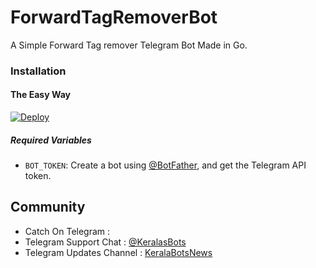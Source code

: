 # ForwardTagRemoverBot
A Simple Forward Tag remover Telegram Bot Made in Go.

### Installation

#### The Easy Way

[![Deploy](https://www.herokucdn.com/deploy/button.svg)](https://heroku.com/deploy?template=https://github.com/Anandpskerala/ForwardTagRemoverBot/tree/go)

##### Required Variables

* `BOT_TOKEN`: Create a bot using [@BotFather](https://telegram.dog/BotFather), and get the Telegram API token.



## Community

- Catch On Telegram : [](https://telegram.dog/)
- Telegram Support Chat : [@KeralasBots](https://telegram.dog/KeralasBots)
- Telegram Updates Channel : [KeralaBotsNews](https://telegram.dog/KeralaBotsNews)
